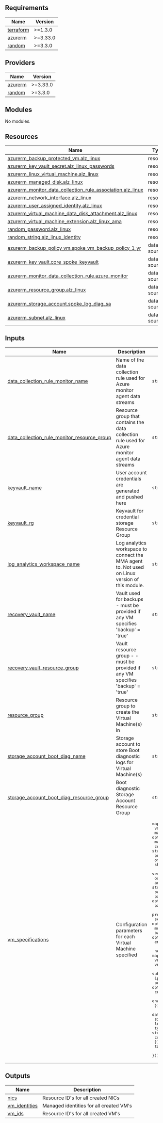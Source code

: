 <!-- BEGIN_TF_DOCS -->
## Requirements

| Name | Version |
|------|---------|
| <a name="requirement_terraform"></a> [terraform](#requirement\_terraform) | >=1.3.0 |
| <a name="requirement_azurerm"></a> [azurerm](#requirement\_azurerm) | >=3.33.0 |
| <a name="requirement_random"></a> [random](#requirement\_random) | >=3.3.0 |

## Providers

| Name | Version |
|------|---------|
| <a name="provider_azurerm"></a> [azurerm](#provider\_azurerm) | >=3.33.0 |
| <a name="provider_random"></a> [random](#provider\_random) | >=3.3.0 |

## Modules

No modules.

## Resources

| Name | Type |
|------|------|
| [azurerm_backup_protected_vm.alz_linux](https://registry.terraform.io/providers/hashicorp/azurerm/latest/docs/resources/backup_protected_vm) | resource |
| [azurerm_key_vault_secret.alz_linux_passwords](https://registry.terraform.io/providers/hashicorp/azurerm/latest/docs/resources/key_vault_secret) | resource |
| [azurerm_linux_virtual_machine.alz_linux](https://registry.terraform.io/providers/hashicorp/azurerm/latest/docs/resources/linux_virtual_machine) | resource |
| [azurerm_managed_disk.alz_linux](https://registry.terraform.io/providers/hashicorp/azurerm/latest/docs/resources/managed_disk) | resource |
| [azurerm_monitor_data_collection_rule_association.alz_linux](https://registry.terraform.io/providers/hashicorp/azurerm/latest/docs/resources/monitor_data_collection_rule_association) | resource |
| [azurerm_network_interface.alz_linux](https://registry.terraform.io/providers/hashicorp/azurerm/latest/docs/resources/network_interface) | resource |
| [azurerm_user_assigned_identity.alz_linux](https://registry.terraform.io/providers/hashicorp/azurerm/latest/docs/resources/user_assigned_identity) | resource |
| [azurerm_virtual_machine_data_disk_attachment.alz_linux](https://registry.terraform.io/providers/hashicorp/azurerm/latest/docs/resources/virtual_machine_data_disk_attachment) | resource |
| [azurerm_virtual_machine_extension.alz_linux_ama](https://registry.terraform.io/providers/hashicorp/azurerm/latest/docs/resources/virtual_machine_extension) | resource |
| [random_password.alz_linux](https://registry.terraform.io/providers/hashicorp/random/latest/docs/resources/password) | resource |
| [random_string.alz_linux_identity](https://registry.terraform.io/providers/hashicorp/random/latest/docs/resources/string) | resource |
| [azurerm_backup_policy_vm.spoke_vm_backup_policy_1_yr](https://registry.terraform.io/providers/hashicorp/azurerm/latest/docs/data-sources/backup_policy_vm) | data source |
| [azurerm_key_vault.core_spoke_keyvault](https://registry.terraform.io/providers/hashicorp/azurerm/latest/docs/data-sources/key_vault) | data source |
| [azurerm_monitor_data_collection_rule.azure_monitor](https://registry.terraform.io/providers/hashicorp/azurerm/latest/docs/data-sources/monitor_data_collection_rule) | data source |
| [azurerm_resource_group.alz_linux](https://registry.terraform.io/providers/hashicorp/azurerm/latest/docs/data-sources/resource_group) | data source |
| [azurerm_storage_account.spoke_log_diag_sa](https://registry.terraform.io/providers/hashicorp/azurerm/latest/docs/data-sources/storage_account) | data source |
| [azurerm_subnet.alz_linux](https://registry.terraform.io/providers/hashicorp/azurerm/latest/docs/data-sources/subnet) | data source |

## Inputs

| Name | Description | Type | Default | Required |
|------|-------------|------|---------|:--------:|
| <a name="input_data_collection_rule_monitor_name"></a> [data\_collection\_rule\_monitor\_name](#input\_data\_collection\_rule\_monitor\_name) | Name of the data collection rule used for Azure monitor agent data streams | `string` | `null` | no |
| <a name="input_data_collection_rule_monitor_resource_group"></a> [data\_collection\_rule\_monitor\_resource\_group](#input\_data\_collection\_rule\_monitor\_resource\_group) | Resource group that contains the data collection rule used for Azure monitor agent data streams | `string` | `null` | no |
| <a name="input_keyvault_name"></a> [keyvault\_name](#input\_keyvault\_name) | User account credentials are generated and pushed here | `string` | n/a | yes |
| <a name="input_keyvault_rg"></a> [keyvault\_rg](#input\_keyvault\_rg) | Keyvault for credential storage Resource Group | `string` | n/a | yes |
| <a name="input_log_analytics_workspace_name"></a> [log\_analytics\_workspace\_name](#input\_log\_analytics\_workspace\_name) | Log analytics workspace to connect the MMA agent to. Not used on Linux version of this module. | `string` | `null` | no |
| <a name="input_recovery_vault_name"></a> [recovery\_vault\_name](#input\_recovery\_vault\_name) | Vault used for backups - must be provided if any VM specifies 'backup' = 'true' | `string` | `null` | no |
| <a name="input_recovery_vault_resource_group"></a> [recovery\_vault\_resource\_group](#input\_recovery\_vault\_resource\_group) | Vault resource group - - must be provided if any VM specifies 'backup' = 'true' | `string` | `null` | no |
| <a name="input_resource_group"></a> [resource\_group](#input\_resource\_group) | Resource group to create the Virtual Machine(s) in | `string` | n/a | yes |
| <a name="input_storage_account_boot_diag_name"></a> [storage\_account\_boot\_diag\_name](#input\_storage\_account\_boot\_diag\_name) | Storage account to store Boot diagnostic logs for Virtual Machine(s) | `string` | n/a | yes |
| <a name="input_storage_account_boot_diag_resource_group"></a> [storage\_account\_boot\_diag\_resource\_group](#input\_storage\_account\_boot\_diag\_resource\_group) | Boot diagnostic Storage Account Resource Group | `string` | n/a | yes |
| <a name="input_vm_specifications"></a> [vm\_specifications](#input\_vm\_specifications) | Configuration parameters for each Virtual Machine specified | <pre>map(object({<br>    vm_size               = string<br>    marketplace_image     = optional(bool)<br>    marketplace_plan      = optional(map(string))<br>    zone                  = string<br>    publisher             = string<br>    offer                 = string<br>    sku                   = string<br>    version               = string<br>    os_disk_type          = optional(string)<br>    admin_user            = string<br>    patch_class           = optional(string)<br>    patch_mode            = optional(string)<br>    patch_assessment_mode = optional(string)<br>    provision_vm_agent    = optional(bool)<br>    scheduled_shutdown    = optional(bool)<br>    monitor               = optional(bool)<br>    backup                = optional(bool)<br>    enable_host_enc       = optional(bool)<br><br>    network = map(object({<br>      vnet                = string<br>      vnet_resource_group = string<br>      subnet              = string<br>      ip_address          = string<br>      public_ip_id        = optional(string)<br>      custom_dns_servers  = optional(list(string))<br>      enable_accelerated_networking = optional(bool, false)<br>    }))<br>    data_disks = map(object({<br>      size          = number<br>      lun           = number<br>      type          = string<br>      create_option = string<br>    }))<br>    tags = map(string)<br>  }))</pre> | n/a | yes |

## Outputs

| Name | Description |
|------|-------------|
| <a name="output_nics"></a> [nics](#output\_nics) | Resource ID's for all created NICs |
| <a name="output_vm_identities"></a> [vm\_identities](#output\_vm\_identities) | Managed identities for all created VM's |
| <a name="output_vm_ids"></a> [vm\_ids](#output\_vm\_ids) | Resource ID's for all created VM's |
<!-- END_TF_DOCS -->